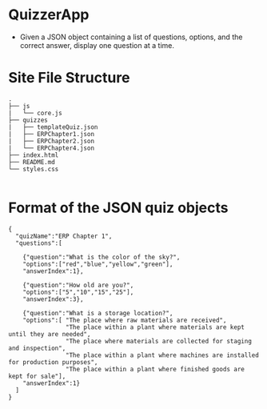 # QuizzerApp
* Given a JSON object containing a list of questions, options, and the correct answer, display one question at a time.


# Site File Structure
```
.
├── js
|   └── core.js
├── quizzes
|   ├── templateQuiz.json
|   ├── ERPChapter1.json
|   ├── ERPChapter2.json
|   └── ERPChapter4.json
├── index.html
├── README.md
└── styles.css
    
```

# Format of the JSON quiz objects
```
{
  "quizName":"ERP Chapter 1",
  "questions":[
  
    {"question":"What is the color of the sky?",
    "options":["red","blue","yellow","green"],
    "answerIndex":1},
    
    {"question":"How old are you?",
    "options":["5","10","15","25"],
    "answerIndex":3},
    
    {"question":"What is a storage location?",
    "options":[ "The place where raw materials are received",
                "The place within a plant where materials are kept until they are needed",
                "The place where materials are collected for staging and inspection",
                "The place within a plant where machines are installed for production purposes",
                "The place within a plant where finished goods are kept for sale"],
    "answerIndex":1}
  ]
}
```

